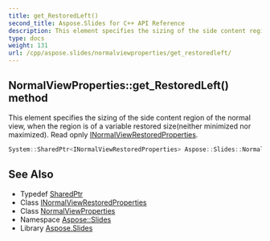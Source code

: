 ```yaml
---
title: get_RestoredLeft()
second_title: Aspose.Slides for C++ API Reference
description: This element specifies the sizing of the side content region of the normal view, when the region is of a variable restored size(neither minimized nor maximized). Read opnly INormalViewRestoredProperties.
type: docs
weight: 131
url: /cpp/aspose.slides/normalviewproperties/get_restoredleft/
---
```

## NormalViewProperties::get_RestoredLeft() method


This element specifies the sizing of the side content region of the normal view, when the region is of a variable restored size(neither minimized nor maximized). Read opnly [INormalViewRestoredProperties](../../inormalviewrestoredproperties/).

```cpp
System::SharedPtr<INormalViewRestoredProperties> Aspose::Slides::NormalViewProperties::get_RestoredLeft() override
```

## See Also

* Typedef [SharedPtr](../../system/sharedptr/)
* Class [INormalViewRestoredProperties](../inormalviewrestoredproperties/)
* Class [NormalViewProperties](./)
* Namespace [Aspose::Slides](../)
* Library [Aspose.Slides](../../)
